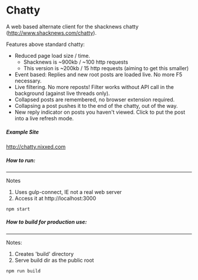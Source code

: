 Chatty
====
A web based alternate client for the shacknews chatty (http://www.shacknews.com/chatty).

Features above standard chatty:
* Reduced page load size / time.
  * Shacknews is ~900kb / ~100 http requests
  * This version is ~200kb / 15 http requests (aiming to get this smaller)
* Event based: Replies and new root posts are loaded live. No more F5 necessary.
* Live filtering. No more reposts! Filter works without API call in the background (against live threads only).
* Collapsed posts are remembered, no browser extension required.
* Collapsing a post pushes it to the end of the chatty, out of the way.
* New reply indicator on posts you haven't viewed. Click to put the post into a live refresh mode.

##### Example Site
http://chatty.nixxed.com

##### How to run:
---------
Notes
  1. Uses gulp-connect, IE not a real web server
  2. Access it at http://localhost:3000
~~~~
npm start
~~~~

##### How to build for production use:
---------
Notes:
  1. Creates 'build' directory
  2. Serve build dir as the public root
~~~~
npm run build
~~~~
